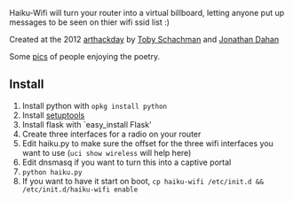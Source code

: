 Haiku-Wifi will turn your router into a virtual billboard, letting anyone put up messages to be seen on thier wifi ssid list :)

Created at the 2012 [arthackday](http://arthackday.net) by [Toby Schachman](https://github.com/electronicwhisper) and [Jonathan Dahan](http://jonathan.is)

Some [pics](http://www.flickr.com/photos/37234044@N07/sets/72157629094958315/) of people enjoying the poetry.


Install
-------

 1. Install python with `opkg install python`
 2.  Install [setuptools](http://pypi.python.org/pypi/setuptools#cygwin-mac-os-x-linux-other)
 3.  Install flask with `easy_install Flask'
 4.  Create three interfaces for a radio on your router
 5.  Edit haiku.py to make sure the offset for the three wifi interfaces you want to use (`uci show wireless` will help here)
 6.  Edit dnsmasq if you want to turn this into a captive portal
 7. `python haiku.py`
 8. If you want to have it start on boot, `cp haiku-wifi /etc/init.d && /etc/init.d/haiku-wifi enable`
